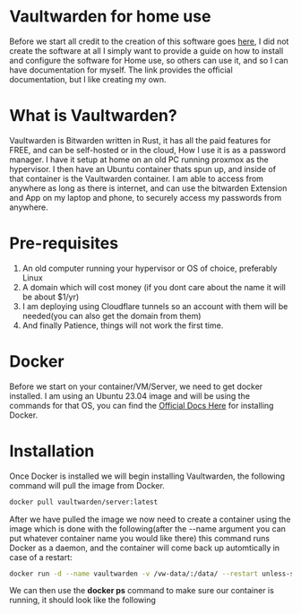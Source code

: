 # Vaultwarden for home use
Before we start all credit to the creation of this software goes [here](https://github.com/dani-garcia/vaultwarden), I did not create the software at all I simply want to provide a guide on how to install and configure the software for Home use, so others can use it, and so I can have documentation for myself. The link provides the official documentation, but I like creating my own.

# What is Vaultwarden?
Vaultwarden is Bitwarden written in Rust, it has all the paid features for FREE, and can be self-hosted or in the cloud, How I use it is as a password manager. I have it setup at home on an old PC running proxmox as the hypervisor. I then have an Ubuntu container thats spun up, and inside of that container is the Vaultwarden container. I am able to access from anywhere as long as there is internet, and can use the bitwarden Extension and App on my laptop and phone, to securely access my passwords from anywhere.

# Pre-requisites
<ol>
  <li>An old computer running your hypervisor or OS of choice, preferably Linux</li>
  <li>A domain which will cost money (if you dont care about the name it will be about $1/yr)</li>
  <li>I am deploying using Cloudflare tunnels so an account with them will be needed(you can also get the domain from them)</li>
  <li>And finally Patience, things will not work the first time.</li>
</ol>

# Docker
Before we start on your container/VM/Server, we need to get docker installed. I am using an Ubuntu 23.04 image and will be using the commands for that OS, you can find the [Official Docs Here](https://docs.docker.com/engine/install/ubuntu/) for installing Docker.

# Installation
Once Docker is installed we will begin installing Vaultwarden, the following command will pull the image from Docker.
```bash
docker pull vaultwarden/server:latest
```
After we have pulled the image we now need to create a container using the image which is done with the following(after the --name argument you can put whatever container name you would like there) this command runs Docker as a daemon, and the container will come back up automtically in case of a restart:
```bash
docker run -d --name vaultwarden -v /vw-data/:/data/ --restart unless-stopped -p 80:80 vaultwarden/server:latest
```
We can then use the <b>docker ps</b> command to make sure our container is running, it should look like the following


